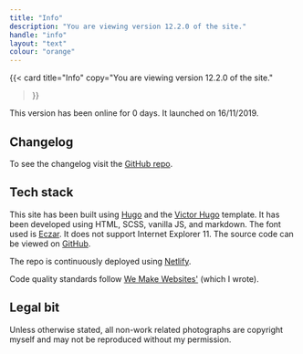 ```yaml
---
title: "Info"
description: "You are viewing version 12.2.0 of the site."
handle: "info"
layout: "text"
colour: "orange"
---
```


{{<
  card
  title="Info"
  copy="You are viewing version 12.2.0 of the site."
>}}

This version has been online for <span data-launch="2019-11-16" js-counter="number">0</span> <span js-counter="days">days</span>. It launched on 16/11/2019.

## Changelog

To see the changelog visit the [GitHub repo](https://github.com/csbrightside/craigbaldwin.com/blob/master/CHANGELOG.md).

## Tech stack

This site has been built using [Hugo](https://gohugo.io/) and the [Victor Hugo](https://github.com/netlify-templates/victor-hugo) template. It has been developed using HTML, SCSS, vanilla JS, and markdown. The font used is [Eczar](https://fonts.google.com/specimen/Eczar). It does not support Internet Explorer 11. The source code can be viewed on [GitHub](https://github.com/csbrightside/craigbaldwin.com).

The repo is continuously deployed using [Netlify](https://www.netlify.com/).

Code quality standards follow [We Make Websites'](https://github.com/we-make-websites/wmw-coding-guidelines) (which I wrote).

## Legal bit

Unless otherwise stated, all non-work related photographs are copyright myself and may not be reproduced without my permission.
